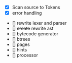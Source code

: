 - [x] Scan source to Tokens
- [x] error handling
- [] rewrite lexer and parser
- [] ~~create~~ rewrite ast
- [] bytecode generator
- [] btrees
- [] pages
- [] hints
- [] processor
